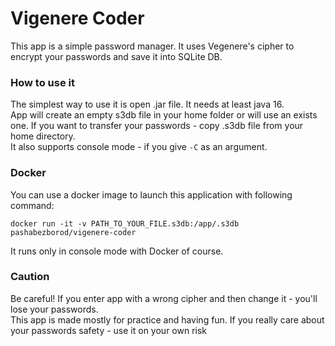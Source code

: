 # Vigenere Coder

This app is a simple password manager. It uses Vegenere's cipher to encrypt your passwords and save it into SQLite DB.

### How to use it

The simplest way to use it is open .jar file. It needs at least java 16.  
App will create an empty s3db file in your home folder or will use an exists one.
If you want to transfer your passwords - copy .s3db file from your home directory.  
It also supports console mode - if you give `-C` as an argument.

### Docker

You can use a docker image to launch this application with following command:
```
docker run -it -v PATH_TO_YOUR_FILE.s3db:/app/.s3db pashabezborod/vigenere-coder
```
It runs only in console mode with Docker of course.

### Caution

Be careful! If you enter app with a wrong cipher and then change it - you'll lose your passwords.  
This app is made mostly for practice and having fun. If you really care about your passwords safety - use it on your own risk